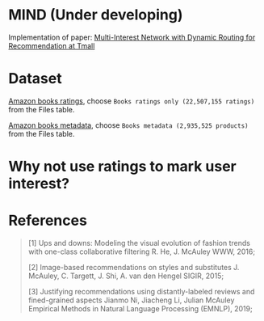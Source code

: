 # MIND (Under developing)
Implementation of paper: [Multi-Interest Network with Dynamic Routing for Recommendation at Tmall](https://arxiv.org/pdf/1904.08030.pdf)

# Dataset
[Amazon books ratings](http://jmcauley.ucsd.edu/data/amazon/), choose `Books ratings only (22,507,155 ratings)` from the Files table.

[Amazon books metadata](http://deepyeti.ucsd.edu/jianmo/amazon/index.html), choose `Books metadata (2,935,525 products)` from the Files table.

# Why not use ratings to mark user interest?

# References
> [1] Ups and downs: Modeling the visual evolution of fashion trends with one-class collaborative filtering R. He, J. McAuley WWW, 2016;
> 
> [2] Image-based recommendations on styles and substitutes J. McAuley, C. Targett, J. Shi, A. van den Hengel SIGIR, 2015;
> 
> [3] Justifying recommendations using distantly-labeled reviews and fined-grained aspects Jianmo Ni, Jiacheng Li, Julian McAuley Empirical Methods in Natural Language Processing (EMNLP), 2019;
